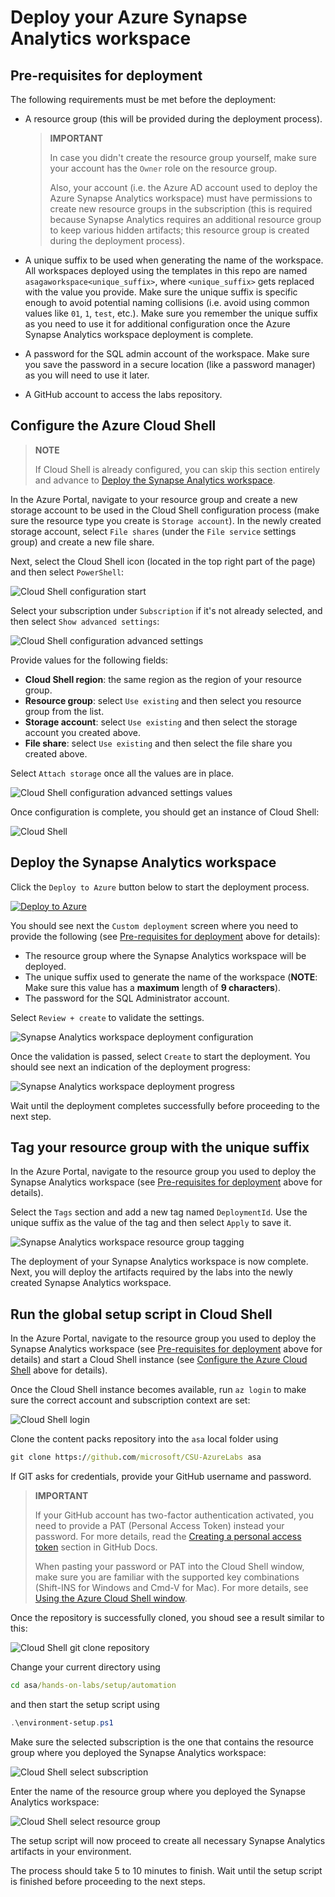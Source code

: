 # Deploy your Azure Synapse Analytics workspace

## Pre-requisites for deployment

The following requirements must be met before the deployment:

- A resource group (this will be provided during the deployment process).

    >**IMPORTANT**
    >
    >In case you didn't create the resource group yourself, make sure your account has the `Owner` role on the resource group.
    >
    >Also, your account (i.e. the Azure AD account used to deploy the Azure Synapse Analytics workspace) must have permissions to create new resource groups in the subscription (this is required because Synapse Analytics requires an additional resource group to keep various hidden artifacts; this resource group is created during the deployment process).

- A unique suffix to be used when generating the name of the workspace. All workspaces deployed using the templates in this repo are named `asagaworkspace<unique_suffix>`, where `<unique_suffix>` gets replaced with the value you provide. Make sure the unique suffix is specific enough to avoid potential naming collisions (i.e. avoid using common values like `01`, `1`, `test`, etc.). Make sure you remember the unique suffix as you need to use it for additional configuration once the Azure Synapse Analytics workspace deployment is complete.
- A password for the SQL admin account of the workspace. Make sure you save the password in a secure location (like a password manager) as you will need to use it later.
- A GitHub account to access the labs repository.

## Configure the Azure Cloud Shell

>**NOTE**
>
>If Cloud Shell is already configured, you can skip this section entirely and advance to [Deploy the Synapse Analytics workspace](#deploy-the-synapse-analytics-workspace).

In the Azure Portal, navigate to your resource group and create a new storage account to be used in the Cloud Shell configuration process (make sure the resource type you create is `Storage account`). In the newly created storage account, select `File shares` (under the `File service` settings group) and create a new file share.

Next, select the Cloud Shell icon (located in the top right part of the page) and then select `PowerShell`:

![Cloud Shell configuration start](./media/cloudshell-configure-01.png)

Select your subscription under `Subscription` if it's not already selected, and then select `Show advanced settings`:

![Cloud Shell configuration advanced settings](./media/cloudshell-configure-02.png)

Provide values for the following fields:

- **Cloud Shell region**: the same region as the region of your resource group.
- **Resource group**: select `Use existing` and then select you resource group from the list.
- **Storage account**: select `Use existing` and then select the storage account you created above.
- **File share**: select `Use existing` and then select the file share you created above.

Select `Attach storage` once all the values are in place.

![Cloud Shell configuration advanced settings values](./media/cloudshell-configure-03.png)

Once configuration is complete, you should get an instance of Cloud Shell:

![Cloud Shell](./media/cloudshell-configure-04.png)

## Deploy the Synapse Analytics workspace

Click the `Deploy to Azure` button below to start the deployment process.

[![Deploy to Azure](https://aka.ms/deploytoazurebutton)](https://portal.azure.com/#create/Microsoft.Template/uri/https%3A%2F%2Fraw.githubusercontent.com%2Fsolliancenet%2Fazure-synapse-analytics-ga-content-packs%2Fmain%2Fhands-on-labs%2Fsetup%2Farm%2Fasaga-workspace-core.json%3Ftoken%3DAA2FKXRAGLJK2Q5PS7UV6QC7ZZAS2)

You should see next the `Custom deployment` screen where you need to provide the following (see [Pre-requisites for deployment](#pre-requisites-for-deployment) above for details):

- The resource group where the Synapse Analytics workspace will be deployed.
- The unique suffix used to generate the name of the workspace (**NOTE**: Make sure this value has a **maximum** length of **9 characters**).
- The password for the SQL Administrator account.

Select `Review + create` to validate the settings.

![Synapse Analytics workspace deployment configuration](./media/asaworkspace-deploy-configure.png)

Once the validation is passed, select `Create` to start the deployment. You should see next an indication of the deployment progress:

![Synapse Analytics workspace deployment progress](./media/asaworkspace-deploy-progress.png)

Wait until the deployment completes successfully before proceeding to the next step.

## Tag your resource group with the unique suffix

In the Azure Portal, navigate to the resource group you used to deploy the Synapse Analytics workspace (see [Pre-requisites for deployment](#pre-requisites-for-deployment) above for details).

Select the `Tags` section and add a new tag named `DeploymentId`. Use the unique suffix as the value of the tag and then select `Apply` to save it.

![Synapse Analytics workspace resource group tagging](./media/asaworkspace-deploy-tag.png)

The deployment of your Synapse Analytics workspace is now complete. Next, you will deploy the artifacts required by the labs into the newly created Synapse Analytics workspace.

## Run the global setup script in Cloud Shell

In the Azure Portal, navigate to the resource group you used to deploy the Synapse Analytics workspace (see [Pre-requisites for deployment](#pre-requisites-for-deployment) above for details) and start a Cloud Shell instance (see [Configure the Azure Cloud Shell](#configure-the-azure-cloud-shell) above for details).

Once the Cloud Shell instance becomes available, run ```az login``` to make sure the correct account and subscription context are set:

![Cloud Shell login](./media/cloudshell-setup-01.png)

Clone the content packs repository into the `asa` local folder using

```cmd
git clone https://github.com/microsoft/CSU-AzureLabs asa
```

If GIT asks for credentials, provide your GitHub username and password.

>**IMPORTANT**
>
>If your GitHub account has two-factor authentication activated, you need to provide a PAT (Personal Access Token) instead your password. For more details, read the [Creating a personal access token](https://docs.github.com/en/free-pro-team@latest/github/authenticating-to-github/creating-a-personal-access-token) section in GitHub Docs.
>
>When pasting your password or PAT into the Cloud Shell window, make sure you are familiar with the supported key combinations (Shift-INS for Windows and Cmd-V for Mac). For more details, see [Using the Azure Cloud Shell window](https://docs.microsoft.com/en-us/azure/cloud-shell/using-the-shell-window#copy-and-paste).

Once the repository is successfully cloned, you shoud see a result similar to this:

![Cloud Shell git clone repository](./media/cloudshell-setup-02.png)

Change your current directory using

```cmd
cd asa/hands-on-labs/setup/automation
```

and then start the setup script using

```powershell
.\environment-setup.ps1
```

Make sure the selected subscription is the one that contains the resource group where you deployed the Synapse Analytics workspace:

![Cloud Shell select subscription](./media/cloudshell-setup-03.png)

Enter the name of the resource group where you deployed the Synapse Analytics workspace:

![Cloud Shell select resource group](./media/cloudshell-setup-04.png)

The setup script will now proceed to create all necessary Synapse Analytics artifacts in your environment.

The process should take 5 to 10 minutes to finish. Wait until the setup script is finished before proceeding to the next steps.
